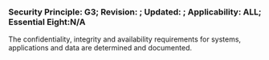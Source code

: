 ### Security Principle: G3; Revision: ; Updated: ; Applicability: ALL; Essential Eight:N/A
<p>The confidentiality, integrity and availability requirements for systems, applications and data are determined and documented.</p>